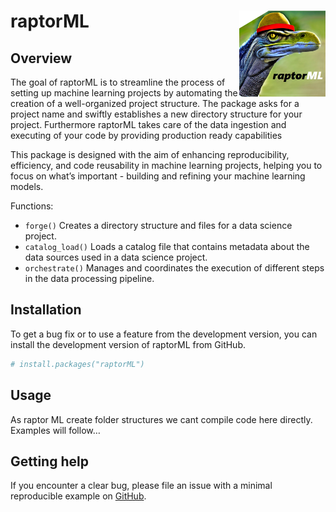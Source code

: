 
<!-- README.md is generated from README.Rmd. Please edit that file -->

# raptorML <img src="man/figures/logo.png" align="right" height="138" />

<!-- badges: start -->
<!-- badges: end -->

## Overview

The goal of raptorML is to streamline the process of setting up machine
learning projects by automating the creation of a well-organized project
structure. The package asks for a project name and swiftly establishes a
new directory structure for your project. Furthermore raptorML takes
care of the data ingestion and executing of your code by providing
production ready capabilities

This package is designed with the aim of enhancing reproducibility,
efficiency, and code reusability in machine learning projects, helping
you to focus on what’s important - building and refining your machine
learning models.

Functions:

- `forge()` Creates a directory structure and files for a data science
  project.
- `catalog_load()` Loads a catalog file that contains metadata about the
  data sources used in a data science project.
- `orchestrate()` Manages and coordinates the execution of different
  steps in the data processing pipeline.

## Installation

To get a bug fix or to use a feature from the development version, you
can install the development version of raptorML from GitHub.

``` r
# install.packages("raptorML")
```

## Usage

As raptor ML create folder structures we cant compile code here
directly. Examples will follow…

## Getting help

If you encounter a clear bug, please file an issue with a minimal
reproducible example on [GitHub](https://github.com/raptorML/issues).
